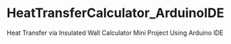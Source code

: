 # HeatTransferCalculator_ArduinoIDE
Heat Transfer via Insulated Wall Calculator Mini Project Using Arduino IDE
